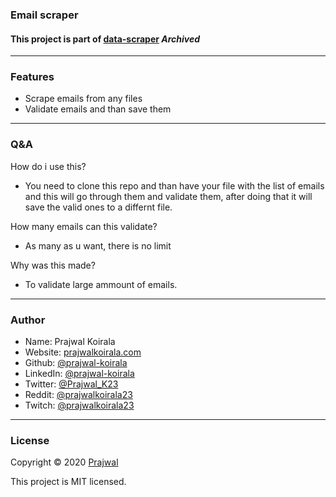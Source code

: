 ### Email scraper

#### This project is part of [data-scraper](https://github.com/complexorganizations/data-scraper) ***Archived***

---
### Features
- Scrape emails from any files
- Validate emails and than save them

---
### Q&A

How do i use this?
- You need to clone this repo and than have your file with the list of emails and this will go through them and validate them, after doing that it will save the valid ones to a differnt file.

How many emails can this validate?
- As many as u want, there is no limit

Why was this made?
- To validate large ammount of emails.

---
### Author

* Name: Prajwal Koirala
* Website: [prajwalkoirala.com](https://www.prajwalkoirala.com)
* Github: [@prajwal-koirala](https://github.com/prajwal-koirala)
* LinkedIn: [@prajwal-koirala](https://www.linkedin.com/in/prajwal-koirala)
* Twitter: [@Prajwal_K23](https://twitter.com/Prajwal_K23)
* Reddit: [@prajwalkoirala23](https://www.reddit.com/user/prajwalkoirala23)
* Twitch: [@prajwalkoirala23](https://www.twitch.tv/prajwalkoirala23)

---
### License

Copyright © 2020 [Prajwal](https://github.com/prajwal-koirala)

This project is MIT licensed.
